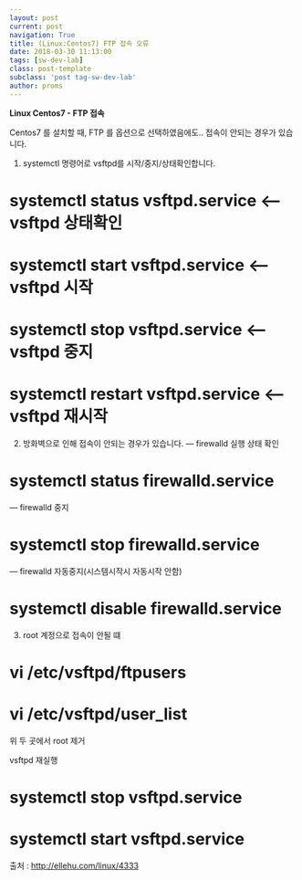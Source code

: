 ```yaml
---
layout: post
current: post
navigation: True
title: (Linux:Centos7) FTP 접속 오류
date: 2018-03-30 11:13:00
tags: [sw-dev-lab]
class: post-template
subclass: 'post tag-sw-dev-lab'
author: proms
---
```


**Linux Centos7 - FTP 접속**

Centos7 를 설치할 때, FTP 를 옵션으로 선택하였음에도.. 접속이 안되는 경우가 있습니다.

1. systemctl 명령어로 vsftpd를 시작/중지/상태확인합니다.
# systemctl status vsftpd.service <– vsftpd 상태확인
# systemctl start vsftpd.service <– vsftpd 시작
# systemctl stop vsftpd.service <– vsftpd 중지
# systemctl restart vsftpd.service <– vsftpd 재시작

2. 방화벽으로 인해 접속이 안되는 경우가 있습니다.
— firewalld 실행 상태 확인
# systemctl status firewalld.service
— firewalld 중지
# systemctl stop firewalld.service
— firewalld 자동중지(시스템시작시 자동시작 안함)
# systemctl disable firewalld.service

3. root 계정으로 접속이 안될 떄
# vi /etc/vsftpd/ftpusers
# vi /etc/vsftpd/user_list

위 두 곳에서 root 제거

vsftpd 재실행
# systemctl stop vsftpd.service
# systemctl start vsftpd.service

출처 : http://ellehu.com/linux/4333